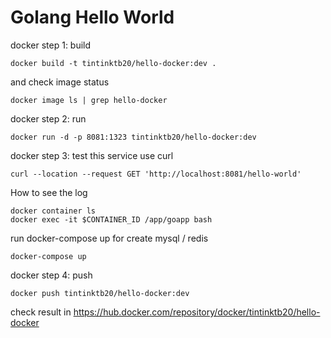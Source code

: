 # Golang Hello World

docker step 1: build

```
docker build -t tintinktb20/hello-docker:dev .
```

and check image status 
```
docker image ls | grep hello-docker
```

docker step 2: run 
```
docker run -d -p 8081:1323 tintinktb20/hello-docker:dev 
```

docker step 3: test this service use curl

```
curl --location --request GET 'http://localhost:8081/hello-world'
```

How to see the log
```
docker container ls
docker exec -it $CONTAINER_ID /app/goapp bash
```

run docker-compose up for create mysql / redis
```
docker-compose up
```

docker step 4: push 

```
docker push tintinktb20/hello-docker:dev 
```

check result in https://hub.docker.com/repository/docker/tintinktb20/hello-docker